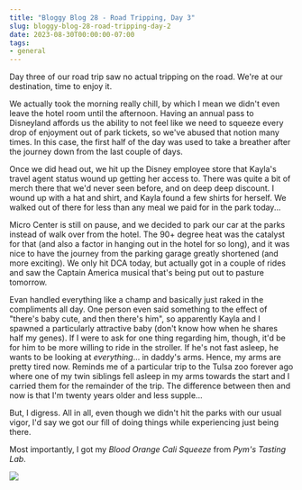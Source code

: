```yaml
---
title: "Bloggy Blog 28 - Road Tripping, Day 3"
slug: bloggy-blog-28-road-tripping-day-2
date: 2023-08-30T00:00:00-07:00
tags:
- general
---
```

Day three of our road trip saw no actual tripping on the road. We're at our destination, time to enjoy it.

We actually took the morning really chill, by which I mean we didn't even leave the hotel room until the afternoon. Having an annual pass to Disneyland affords us the ability to not feel like we need to squeeze every drop of enjoyment out of park tickets, so we've abused that notion many times. In this case, the first half of the day was used to take a breather after the journey down from the last couple of days.

Once we did head out, we hit up the Disney employee store that Kayla's travel agent status wound up getting her access to. There was quite a bit of merch there that we'd never seen before, and on deep deep discount. I wound up with a hat and shirt, and Kayla found a few shirts for herself. We walked out of there for less than any meal we paid for in the park today...

Micro Center is still on pause, and we decided to park our car at the parks instead of walk over from the hotel. The 90+ degree heat was the catalyst for that (and also a factor in hanging out in the hotel for so long), and it was nice to have the journey from the parking garage greatly shortened (and more exciting). We only hit DCA today, but actually got in a couple of rides and saw the Captain America musical that's being put out to pasture tomorrow.

Evan handled everything like a champ and basically just raked in the compliments all day. One person even said something to the effect of "there's baby cute, and then there's him", so apparently Kayla and I spawned a particularly attractive baby (don't know how when he shares half my genes). If I were to ask for one thing regarding him, though, it'd be for him to be more willing to ride in the stroller. If he's not fast asleep, he wants to be looking at _everything_... in daddy's arms. Hence, my arms are pretty tired now. Reminds me of a particular trip to the Tulsa zoo forever ago where one of my twin siblings fell asleep in my arms towards the start and I carried them for the remainder of the trip. The difference between then and now is that I'm twenty years older and less supple...

But, I digress. All in all, even though we didn't hit the parks with our usual vigor, I'd say we got our fill of doing things while experiencing just being there.

Most importantly, I got my _Blood Orange Cali Squeeze_ from _Pym's Tasting Lab_.

![](//hackmann.family/photos/cali-squeeze-mug.jpg)
